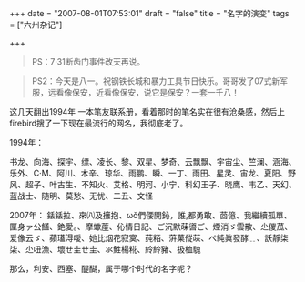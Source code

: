 +++
date = "2007-08-01T07:53:01"
draft = "false"
title = "名字的演变"
tags = ["六州杂记"]

+++
> PS：7·31断齿门事件改天再说。
  
> PS2：今天是八一。祝钢铁长城和暴力工具节日快乐。哥哥发了07式新军服，远看像保安，近看像保安，说它是保安？一套一千八！
  
这几天翻出1994年 一本笔友联系册，看着那时的笔名实在很有沧桑感，然后上firebird搜了一下现在最流行的网名，我彻底老了。


1994年：
  
书龙、向海、探宇、缥、凌长、黎、双星、梦奇、云飘飘、宇宙尘、竺澜、涵海、乐外、C·M、阿川、木辛、琼华、雨鹏、瞬、一丁、雨田、星灵、宙龙、夏阳、野风、超子、叶古生、不知火、艾格、明河、小宁、科幻王子、晓鹰、韦乙、天幻、蓝战士、随明、莫愁、无忧、二丑、文怪

  
2007年：
  銩銩拉、來㈧及擁抱、ωǒ們偠開鈊，誰,都勇敢、茴億、我繼續孤單、匰身ァ公饚、銫愛。、摩蠍蓙、伈情日記、ご沉默菋噵ご、煙消ゞ雲散、尐儍苽、爱像云ゞ、蘋瓂淂噯、她比烟花寂寞、莼粨、蓱菓傱菋、ぺ純眞發酵﹎、訞靜柒柒、尐吜漁、壞ㄝ圭ㄝ圭、氺鮏楊糀、紷紷豬、扱桖騩


那么，利安、西塞、醍醐，属于哪个时代的名字呢？